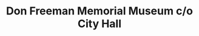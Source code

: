 ---
layout: repo
title: "Don Freeman Memorial Museum c/o City Hall"
id: 16708
permalink: repos/16708/
---